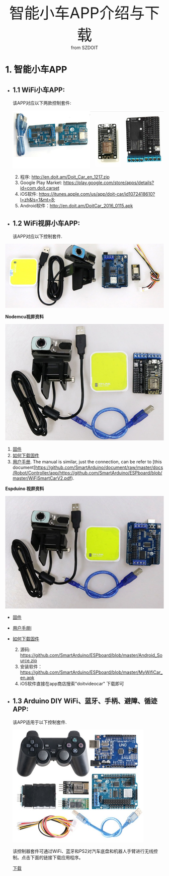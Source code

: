 <center> <font size=10> 智能小车APP介绍与下载 </font></center>

<center> from SZDOIT </center>

# 1. 智能小车APP

* ## 1.1 WiFi小车APP:

    该APP对应以下两款控制套件:

    ![oldercontroller](https://github.com/SmartArduino/zhdocs/raw/master/zhControlPanel/ESPDuino/oldercontroller.jpg)

    2. 程序: http://en.doit.am/Doit_Car_en_1217.zip
    3. Google Play Market: https://play.google.com/store/apps/details?id=com.doit.carset
    4. iOS软件: https://itunes.apple.com/us/app/doit-car/id1072418610?l=zh&ls=1&mt=8;
    4. Android软件：http://en.doit.am/DoitCar_2016_0115.apk

* ## 1.2 WiFi视屏小车APP:
  
    该APP对应以下控制套件.
    

![videodt-06](https://github.com/SmartArduino/zhdocs/raw/master/zhControlPanel/ESPDuino/videodt-06.jpg)

**Nodemcu视屏资料**

![videoNodemcu](https://github.com/SmartArduino/zhdocs/raw/master/zhControlPanel/ESPDuino/videoNodemcu.jpg)

1. [固件](https://github.com/SmartArduino/ESPboard/blob/master/videoNodeMCU__car.bin)
2. [如何下载固件](http://bbs.smartarduino.com/showthread.php?tid=13)
3. [用户手册](https://github.com/SmartArduino/ESPboard/blob/master/Manul_for_Video_Car.pdf). The manual is similar, just the connection, can be refer to [this document]https://github.com/SmartArduino/document/raw/master/docs/Robot/Controller/app/https://github.com/SmartArduino/ESPboard/blob/master/WiFiSmartCarV2.pdf).

**Espduino 视屏资料**

![videoEspduino](https://github.com/SmartArduino/zhdocs/raw/master/zhControlPanel/ESPDuino/videoEspduino.jpg)

* [固件](https://github.com/SmartArduino/ESPboard/blob/master/New_ESPDuinoCar170420.zip)
* [用户手册l](https://github.com/SmartArduino/ESPboard/blob/master/Manul_for_Video_Car.pdf)
* [如何下载固件](https://github.com/SmartArduino/SZDOITWiKi/wiki/Arduino---ESPduino)

      

    2. 源码: https://github.com/SmartArduino/ESPboard/blob/master/Android_Source.zip
    2. 安装软件：https://github.com/SmartArduino/ESPboard/blob/master/MyWifiCar_en.apk
    3. iOS软件直接在app商店搜索"doitvideocar" 下载即可

* ## 1.3 Arduino DIY WiFi、蓝牙、手柄、避障、循迹APP:
  
   该APP适用于以下控制套件.
   
   ![newcontroller](https://github.com/SmartArduino/zhdocs/raw/master/zhControlPanel/ESPDuino/newcontroller.jpg)
   
   该控制器套件可通过WiFi、蓝牙和PS2对汽车底盘和机器人手臂进行无线控制。点击下面的链接下载应用程序。
   
   [下载](https://github.com/SmartArduino/ESPboard/blob/master/BTcar.apk)

